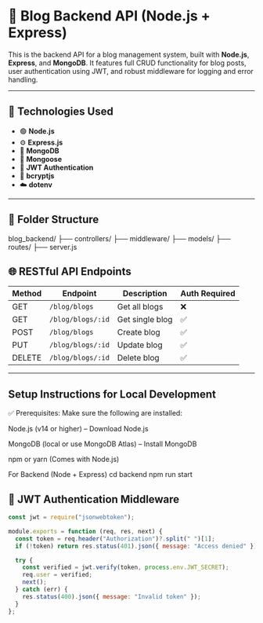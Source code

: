 # 🚀 Blog Backend API (Node.js + Express)

This is the backend API for a blog management system, built with **Node.js**, **Express**, and **MongoDB**. It features full CRUD functionality for blog posts, user authentication using JWT, and robust middleware for logging and error handling.

---

## 🧰 Technologies Used

- 🟢 **Node.js**
- ⚙️ **Express.js**
- 🍃 **MongoDB**
- 🧠 **Mongoose**
- 🔐 **JWT Authentication**
- 🧂 **bcryptjs**
- ☁️ **dotenv**

---

## 📁 Folder Structure

blog_backend/
├── controllers/
├── middleware/
├── models/
├── routes/
├── server.js


## 🌐 RESTful API Endpoints

| Method | Endpoint           | Description              | Auth Required |
|--------|--------------------|--------------------------|---------------|
| GET    | `/blog/blogs`       | Get all blogs            | ❌            |
| GET    | `/blog/blogs/:id`   | Get single blog          | ✅            |
| POST   | `/blog/blogs`       | Create blog              | ✅            |
| PUT    | `/blog/blogs/:id`   | Update blog              | ✅            |
| DELETE | `/blog/blogs/:id`   | Delete blog              | ✅            |

---

## Setup Instructions for Local Development
✅ Prerequisites:
Make sure the following are installed:

Node.js (v14 or higher) – Download Node.js

MongoDB (local or use MongoDB Atlas) – Install MongoDB

npm or yarn (Comes with Node.js)


For Backend (Node + Express)
cd backend
npm run start

## 🔐 JWT Authentication Middleware

```js
const jwt = require("jsonwebtoken");

module.exports = function (req, res, next) {
  const token = req.header("Authorization")?.split(" ")[1];
  if (!token) return res.status(401).json({ message: "Access denied" });

  try {
    const verified = jwt.verify(token, process.env.JWT_SECRET);
    req.user = verified;
    next();
  } catch (err) {
    res.status(400).json({ message: "Invalid token" });
  }
};



